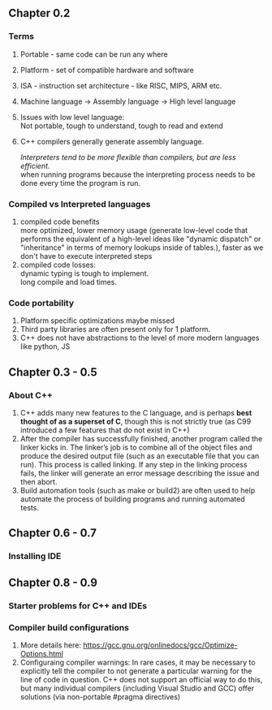 ## Chapter 0.2

### Terms
1. Portable - same code can be run any where
2. Platform - set of compatible hardware and software
3. ISA - instruction set architecture - like RISC, MIPS, ARM etc.
4. Machine language -> Assembly language -> High level language
5. Issues with low level language:  
    Not portable, tough to understand, tough to read and extend
6. C++ compilers generally generate assembly language.
    
    *Interpreters tend to be more flexible than compilers, but are less efficient.*  
    when running programs because the interpreting process needs to be done every time the program is run.

### Compiled vs Interpreted languages
1. compiled code benefits   
    more optimized, lower memory usage (generate low-level code that performs the equivalent of a high-level ideas like "dynamic dispatch" or "inheritance" in terms of memory lookups inside of tables.), faster as we don't have to execute interpreted steps
2. compiled code losses:  
    dynamic typing is tough to implement.  
    long compile and load times.  

### Code portability
1. Platform specific optimizations maybe missed
2. Third party libraries are often present only for 1 platform.
3. C++ does not have abstractions to the level of more modern languages like python, JS


## Chapter 0.3 - 0.5

### About C++
1. C++ adds many new features to the C language, and is perhaps **best thought of as a superset of C**, though this is not strictly true (as C99 introduced a few features that do not exist in C++)
2. After the compiler has successfully finished, another program called the linker kicks in. The linker’s job is to combine all of the object files and produce the desired output file (such as an executable file that you can run). This process is called linking. If any step in the linking process fails, the linker will generate an error message describing the issue and then abort.
3. Build automation tools (such as make or build2) are often used to help automate the process of building programs and running automated tests.

## Chapter 0.6 - 0.7

### Installing IDE

## Chapter 0.8 - 0.9

### Starter problems for C++ and IDEs
### Compiler build configurations
1. More details here: https://gcc.gnu.org/onlinedocs/gcc/Optimize-Options.html
2. Configuraing compiler warnings: In rare cases, it may be necessary to explicitly tell the compiler to not generate a particular warning for the line of code in question. C++ does not support an official way to do this, but many individual compilers (including Visual Studio and GCC) offer solutions (via non-portable #pragma directives)
## 

